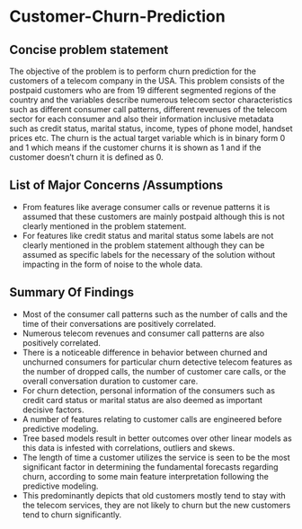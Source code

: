 # Customer-Churn-Prediction

## Concise problem statement
The objective of the problem is to perform churn prediction for the customers of a telecom company in the USA. This problem consists of the postpaid customers who are from 19 different segmented regions of the country and the variables describe numerous telecom sector characteristics such as different consumer call patterns, different revenues of the telecom sector for each consumer and also their information inclusive metadata such as credit status, marital status, income, types of phone model, handset prices etc. The churn is the actual target variable which is in binary form 0 and 1 which means if the customer churns it is shown as 1 and if the customer doesn’t churn it is defined as 0.

## List of Major Concerns /Assumptions
-	From features like average consumer calls or revenue patterns it is assumed that these customers are mainly postpaid although this is not clearly mentioned in the problem statement.
-	For features like credit status and marital status some labels are not clearly mentioned in the problem statement although they can be assumed as specific labels for the necessary of the solution without impacting in the form of noise to the whole data.

## Summary Of Findings
-	Most of the consumer call patterns such as the number of calls and the time of their conversations are positively correlated.
-	Numerous telecom revenues and consumer call patterns are also positively correlated.
-	There is a noticeable difference in behavior between churned and unchurned consumers for particular churn detective telecom features as the number of dropped calls, the number of customer care calls, or the overall conversation duration to customer care.
-	For churn detection, personal information of the consumers such as credit card status or marital status are also deemed as important decisive factors.
-	A number of features relating to customer calls are engineered before predictive modeling.
-	Tree based models result in better outcomes over other linear models as this data is infested with correlations, outliers and skews.
-	The length of time a customer utilizes the service is seen to be the most significant factor in determining the fundamental forecasts regarding churn, according to some main feature interpretation following the predictive modeling.
-	This predominantly depicts that old customers mostly tend to stay with the telecom services, they are not likely to churn but the new customers tend to churn significantly.
